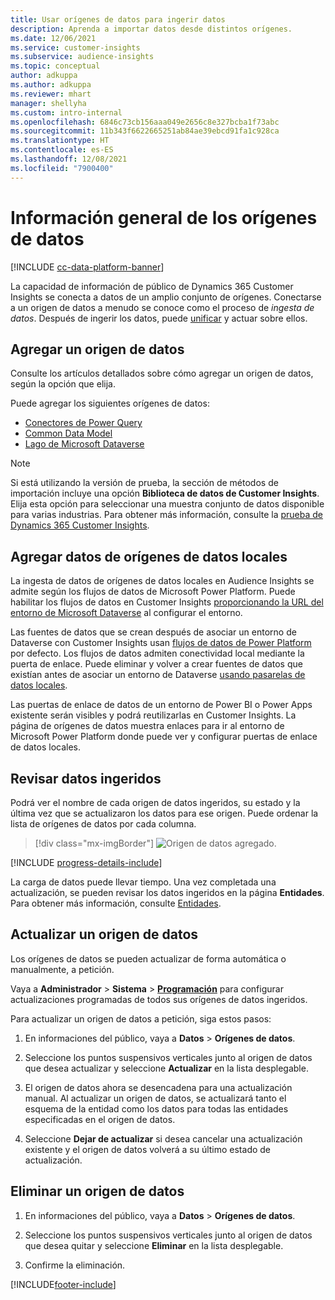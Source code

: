 ```yaml
---
title: Usar orígenes de datos para ingerir datos
description: Aprenda a importar datos desde distintos orígenes.
ms.date: 12/06/2021
ms.service: customer-insights
ms.subservice: audience-insights
ms.topic: conceptual
author: adkuppa
ms.author: adkuppa
ms.reviewer: mhart
manager: shellyha
ms.custom: intro-internal
ms.openlocfilehash: 6846c73cb156aaa049e2656c8e327bcba1f73abc
ms.sourcegitcommit: 11b343f6622665251ab84ae39ebcd91fa1c928ca
ms.translationtype: HT
ms.contentlocale: es-ES
ms.lasthandoff: 12/08/2021
ms.locfileid: "7900400"
---
```

# <a name="data-sources-overview"></a>Información general de los orígenes de datos

[!INCLUDE [cc-data-platform-banner](../includes/cc-data-platform-banner.md)]

La capacidad de información de público de Dynamics 365 Customer Insights se conecta a datos de un amplio conjunto de orígenes. Conectarse a un origen de datos a menudo se conoce como el proceso de *ingesta de datos*. Después de ingerir los datos, puede [unificar](data-unification.md) y actuar sobre ellos.

## <a name="add-a-data-source"></a>Agregar un origen de datos

Consulte los artículos detallados sobre cómo agregar un origen de datos, según la opción que elija.

Puede agregar los siguientes orígenes de datos:

- [Conectores de Power Query](connect-power-query.md)
- [Common Data Model](connect-common-data-model.md)
- [Lago de Microsoft Dataverse](connect-dataverse-managed-lake.md)

> [!NOTE]
> Si está utilizando la versión de prueba, la sección de métodos de importación incluye una opción **Biblioteca de datos de Customer Insights**. Elija esta opción para seleccionar una muestra conjunto de datos disponible para varias industrias. Para obtener más información, consulte la [prueba de Dynamics 365 Customer Insights](../trial-signup.md).

## <a name="add-data-from-on-premises-data-sources"></a>Agregar datos de orígenes de datos locales

La ingesta de datos de orígenes de datos locales en Audience Insights se admite según los flujos de datos de Microsoft Power Platform. Puede habilitar los flujos de datos en Customer Insights [proporcionando la URL del entorno de Microsoft Dataverse](create-environment.md) al configurar el entorno.

Las fuentes de datos que se crean después de asociar un entorno de Dataverse con Customer Insights usan [flujos de datos de Power Platform](/power-query/dataflows/overview-dataflows-across-power-platform-dynamics-365) por defecto. Los flujos de datos admiten conectividad local mediante la puerta de enlace. Puede eliminar y volver a crear fuentes de datos que existían antes de asociar un entorno de Dataverse [usando pasarelas de datos locales](/data-integration/gateway/service-gateway-app).

Las puertas de enlace de datos de un entorno de Power BI o Power Apps existente serán visibles y podrá reutilizarlas en Customer Insights. La página de orígenes de datos muestra enlaces para ir al entorno de Microsoft Power Platform donde puede ver y configurar puertas de enlace de datos locales.

## <a name="review-ingested-data"></a>Revisar datos ingeridos

Podrá ver el nombre de cada origen de datos ingeridos, su estado y la última vez que se actualizaron los datos para ese origen. Puede ordenar la lista de orígenes de datos por cada columna.

> [!div class="mx-imgBorder"]
> ![Origen de datos agregado.](media/configure-data-datasource-added.png "Origen de datos agregado")

[!INCLUDE [progress-details-include](../includes/progress-details-pane.md)]

La carga de datos puede llevar tiempo. Una vez completada una actualización, se pueden revisar los datos ingeridos en la página **Entidades**. Para obtener más información, consulte [Entidades](entities.md).

## <a name="refresh-a-data-source"></a>Actualizar un origen de datos

Los orígenes de datos se pueden actualizar de forma automática o manualmente, a petición. 

Vaya a **Administrador** > **Sistema** > [**Programación**](system.md#schedule-tab) para configurar actualizaciones programadas de todos sus orígenes de datos ingeridos.

Para actualizar un origen de datos a petición, siga estos pasos:

1. En informaciones del público, vaya a **Datos** > **Orígenes de datos**.

2. Seleccione los puntos suspensivos verticales junto al origen de datos que desea actualizar y seleccione **Actualizar** en la lista desplegable.

3. El origen de datos ahora se desencadena para una actualización manual. Al actualizar un origen de datos, se actualizará tanto el esquema de la entidad como los datos para todas las entidades especificadas en el origen de datos.

4. Seleccione **Dejar de actualizar** si desea cancelar una actualización existente y el origen de datos volverá a su último estado de actualización.

## <a name="delete-a-data-source"></a>Eliminar un origen de datos

1. En informaciones del público, vaya a **Datos** > **Orígenes de datos**.

2. Seleccione los puntos suspensivos verticales junto al origen de datos que desea quitar y seleccione **Eliminar** en la lista desplegable.

3. Confirme la eliminación.


[!INCLUDE[footer-include](../includes/footer-banner.md)]
